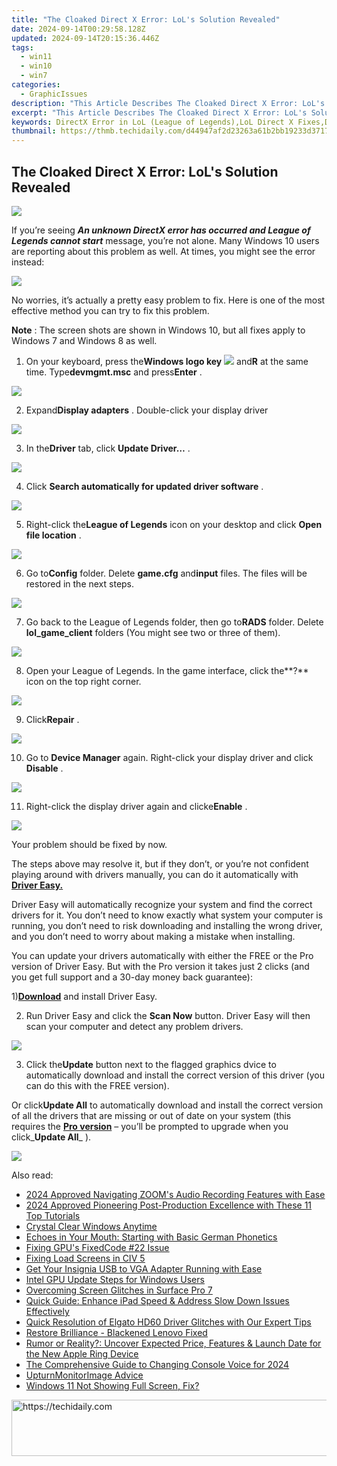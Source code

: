 ```yaml
---
title: "The Cloaked Direct X Error: LoL's Solution Revealed"
date: 2024-09-14T00:29:58.128Z
updated: 2024-09-14T20:15:36.446Z
tags:
  - win11
  - win10
  - win7
categories:
  - GraphicIssues
description: "This Article Describes The Cloaked Direct X Error: LoL's Solution Revealed"
excerpt: "This Article Describes The Cloaked Direct X Error: LoL's Solution Revealed"
keywords: DirectX Error in LoL (League of Legends),LoL Direct X Fixes,DirectX LoL Technical Troubleshooting,Cloaked Direct X Error in Gaming,LoL DirectX Integration Issues,DirectX Error Code,LoL Gameplay Optimization via Direct X
thumbnail: https://thmb.techidaily.com/d44947af2d23263a61b2bb19233d3717a7fd178394378301c673d9cd094e466a.jpg
---
```


## The Cloaked Direct X Error: LoL's Solution Revealed

![](https://images.drivereasy.com/wp-content/uploads/2016/11/error-an-unknown-directx-error-has-occurred-and-lol-cannot-start.jpg)

 If you’re seeing _**An unknown DirectX error has occurred and League of Legends cannot start**_  message, you’re not alone. Many Windows 10 users are reporting about this problem as well. At times, you might see the error instead:

![](https://images.drivereasy.com/wp-content/uploads/2016/11/directx-error.png)

 No worries, it’s actually a pretty easy problem to fix. Here is one of the most effective method you can try to fix this problem.

**Note** : The screen shots are shown in Windows 10, but all fixes apply to Windows 7 and Windows 8 as well.
  
 1) On your keyboard, press the**Windows logo key** ![](https://images.drivereasy.com/wp-content/uploads/2017/09/img_59af6ef27af2f.png) and**R** at the same time. Type**devmgmt.msc** and press**Enter** .

![](https://images.drivereasy.com/wp-content/uploads/2017/09/img_59af6ed0167ad.png)

 2) Expand**Display adapters** . Double-click your display driver

![](https://images.drivereasy.com/wp-content/uploads/2016/11/display-adapters-600x357.png)
  
 3) In the**Driver** tab, click **Update Driver…** .  
  
![](https://images.drivereasy.com/wp-content/uploads/2016/11/update-driver.png)

 4) Click **Search automatically for updated driver software** .  
  
![](https://images.drivereasy.com/wp-content/uploads/2016/11/search-automatically-for-updated-driver-software.png)

 5) Right-click the**League of Legends** icon on your desktop and click **Open file location** .
  
![](https://images.drivereasy.com/wp-content/uploads/2016/11/open-file-location-lol.jpg)
  
 6) Go to**Config** folder. Delete **game.cfg** and**input** files. The files will be restored in the next steps.
  
![](https://images.drivereasy.com/wp-content/uploads/2016/11/game-cfg-input-files.jpg)
  
 7) Go back to the League of Legends folder, then go to**RADS** folder. Delete **lol\_game\_client**  folders (You might see two or three of them).
  
![](https://images.drivereasy.com/wp-content/uploads/2016/11/lol_game_client-rads-lol.jpg)

 8) Open your League of Legends. In the game interface, click the**?** icon on the top right corner.
  
![](https://images.drivereasy.com/wp-content/uploads/2016/11/img_581aebafce253.jpg)
  
 9) Click**Repair** .
  
![](https://images.drivereasy.com/wp-content/uploads/2016/11/repair.jpg)
  
 10) Go to **Device Manager**  again. Right-click your display driver and click **Disable** .
  
![](https://images.drivereasy.com/wp-content/uploads/2016/11/disable-display-adapter.png)
  
 11) Right-click the display driver again and clicke**Enable** .
  
![](https://images.drivereasy.com/wp-content/uploads/2016/11/enable-display-adapter.png)
  
 Your problem should be fixed by now.

 The steps above may resolve it, but if they don’t, or you’re not confident playing around with drivers manually, you can do it automatically with [**Driver Easy.**](https://tools.techidaily.com/drivereasy/download/)

 Driver Easy will automatically recognize your system and find the correct drivers for it. You don’t need to know exactly what system your computer is running, you don’t need to risk downloading and installing the wrong driver, and you don’t need to worry about making a mistake when installing.

 You can update your drivers automatically with either the FREE or the Pro version of Driver Easy. But with the Pro version it takes just 2 clicks (and you get full support and a 30-day money back guarantee):

 1)[**Download**](https://tools.techidaily.com/drivereasy/download/) and install Driver Easy.

 2) Run Driver Easy and click the **Scan Now** button. Driver Easy will then scan your computer and detect any problem drivers.

![](https://images.drivereasy.com/wp-content/uploads/2017/07/img_596c9f7cef521.png)

 3) Click the**Update** button next to the flagged graphics dvice to automatically download and install the correct version of this driver (you can do this with the FREE version).

 Or click**Update All** to automatically download and install the correct version of all the drivers that are missing or out of date on your system (this requires the [**Pro version**](https://tools.techidaily.com/drivereasy/download/) – you’ll be prompted to upgrade when you click_**Update All**_ ).

![](https://images.drivereasy.com/wp-content/uploads/2017/07/img_596c9f8ddba67.jpg)

<ins class="adsbygoogle"
     style="display:block"
     data-ad-format="autorelaxed"
     data-ad-client="ca-pub-7571918770474297"
     data-ad-slot="1223367746"></ins>

<ins class="adsbygoogle"
     style="display:block"
     data-ad-client="ca-pub-7571918770474297"
     data-ad-slot="8358498916"
     data-ad-format="auto"
     data-full-width-responsive="true"></ins>

<span class="atpl-alsoreadstyle">Also read:</span>
<div><ul>
<li><a href="https://on-screen-recording.techidaily.com/2024-approved-navigating-zooms-audio-recording-features-with-ease/"><u>2024 Approved Navigating ZOOM's Audio Recording Features with Ease</u></a></li>
<li><a href="https://extra-guidance.techidaily.com/2024-approved-pioneering-post-production-excellence-with-these-11-top-tutorials/"><u>2024 Approved Pioneering Post-Production Excellence with These 11 Top Tutorials</u></a></li>
<li><a href="https://graphic-issues.techidaily.com/crystal-clear-windows-anytime/"><u>Crystal Clear Windows Anytime</u></a></li>
<li><a href="https://mondly-stories.techidaily.com/echoes-in-your-mouth-starting-with-basic-german-phonetics/"><u>Echoes in Your Mouth: Starting with Basic German Phonetics</u></a></li>
<li><a href="https://network-issues.techidaily.com/fixing-gpus-fixedcode-22-issue/"><u>Fixing GPU's FixedCode #22 Issue</u></a></li>
<li><a href="https://graphic-issues.techidaily.com/fixing-load-screens-in-civ-5/"><u>Fixing Load Screens in CIV 5</u></a></li>
<li><a href="https://win-amazing.techidaily.com/1722975997180-get-your-insignia-usb-to-vga-adapter-running-with-ease/"><u>Get Your Insignia USB to VGA Adapter Running with Ease</u></a></li>
<li><a href="https://graphic-issues.techidaily.com/intel-gpu-update-steps-for-windows-users/"><u>Intel GPU Update Steps for Windows Users</u></a></li>
<li><a href="https://graphic-issues.techidaily.com/overcoming-screen-glitches-in-surface-pro-7/"><u>Overcoming Screen Glitches in Surface Pro 7</u></a></li>
<li><a href="https://os-tips.techidaily.com/quick-guide-enhance-ipad-speed-and-address-slow-down-issues-effectively/"><u>Quick Guide: Enhance iPad Speed & Address Slow Down Issues Effectively</u></a></li>
<li><a href="https://hardware-updates.techidaily.com/quick-resolution-of-elgato-hd60-driver-glitches-with-our-expert-tips/"><u>Quick Resolution of Elgato HD60 Driver Glitches with Our Expert Tips</u></a></li>
<li><a href="https://graphic-issues.techidaily.com/restore-brilliance-blackened-lenovo-fixed/"><u>Restore Brilliance - Blackened Lenovo Fixed</u></a></li>
<li><a href="https://techno-recovery.techidaily.com/rumor-or-reality-uncover-expected-price-features-and-launch-date-for-the-new-apple-ring-device/"><u>Rumor or Reality?: Uncover Expected Price, Features & Launch Date for the New Apple Ring Device</u></a></li>
<li><a href="https://fox-http.techidaily.com/the-comprehensive-guide-to-changing-console-voice-for-2024/"><u>The Comprehensive Guide to Changing Console Voice for 2024</u></a></li>
<li><a href="https://graphic-issues.techidaily.com/upturnmonitorimage-advice/"><u>UpturnMonitorImage Advice</u></a></li>
<li><a href="https://graphic-issues.techidaily.com/windows-11-not-showing-full-screen-fix/"><u>Windows 11 Not Showing Full Screen, Fix?</u></a></li>
</ul></div>

<!-- affiliate ads begin -->
<a href="https://appsumo.8odi.net/c/5597632/2123737/7443" target="_top" id="2123737">
  <img src="//a.impactradius-go.com/display-ad/7443-2123737" border="0" alt="https://techidaily.com" width="728" height="90"/>
</a>
<img height="0" width="0" src="https://appsumo.8odi.net/i/5597632/2123737/7443" style="position:absolute;visibility:hidden;" border="0" />
<!-- affiliate ads end -->

